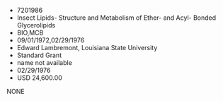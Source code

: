 * 7201986
* Insect Lipids- Structure and Metabolism of Ether- and Acyl- Bonded Glycerolipids
* BIO,MCB
* 09/01/1972,02/29/1976
* Edward Lambremont, Louisiana State University
* Standard Grant
*   name not available
* 02/29/1976
* USD 24,600.00

NONE